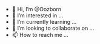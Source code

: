 - 👋 Hi, I’m @Oozborn
- 👀 I’m interested in ...
- 🌱 I’m currently learning ...
- 💞️ I’m looking to collaborate on ...
- 📫 How to reach me ...

<!---
Oozborn/Oozborn is a ✨ special ✨ repository because its `README.md` (this file) appears on your GitHub profile.
You can click the Preview link to take a look at your changes.
--->
